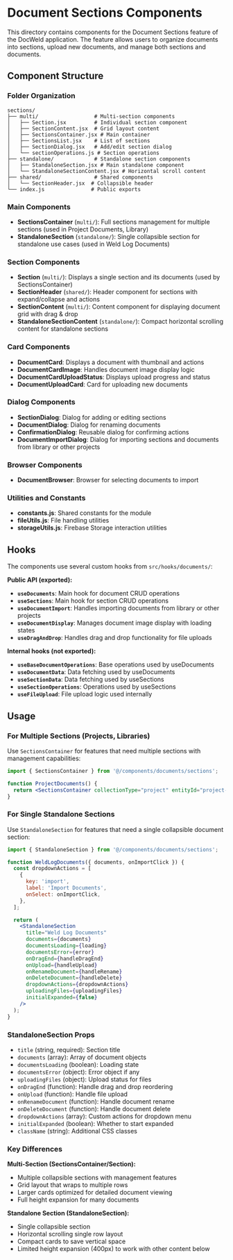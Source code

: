 # Document Sections Components

This directory contains components for the Document Sections feature of the DocWeld application. The feature allows users to organize documents into sections, upload new documents, and manage both sections and documents.

## Component Structure

### Folder Organization

```
sections/
├── multi/                  # Multi-section components
│   ├── Section.jsx         # Individual section component
│   ├── SectionContent.jsx  # Grid layout content
│   ├── SectionsContainer.jsx # Main container
│   ├── SectionsList.jsx    # List of sections
│   ├── SectionDialog.jsx   # Add/edit section dialog
│   └── sectionOperations.js # Section operations
├── standalone/             # Standalone section components
│   ├── StandaloneSection.jsx # Main standalone component
│   └── StandaloneSectionContent.jsx # Horizontal scroll content
├── shared/                 # Shared components
│   └── SectionHeader.jsx  # Collapsible header
└── index.js               # Public exports
```

### Main Components

- **SectionsContainer** (`multi/`): Full sections management for multiple sections (used in Project Documents, Library)
- **StandaloneSection** (`standalone/`): Single collapsible section for standalone use cases (used in Weld Log Documents)

### Section Components

- **Section** (`multi/`): Displays a single section and its documents (used by SectionsContainer)
- **SectionHeader** (`shared/`): Header component for sections with expand/collapse and actions
- **SectionContent** (`multi/`): Content component for displaying document grid with drag & drop
- **StandaloneSectionContent** (`standalone/`): Compact horizontal scrolling content for standalone sections

### Card Components

- **DocumentCard**: Displays a document with thumbnail and actions
- **DocumentCardImage**: Handles document image display logic
- **DocumentCardUploadStatus**: Displays upload progress and status
- **DocumentUploadCard**: Card for uploading new documents

### Dialog Components

- **SectionDialog**: Dialog for adding or editing sections
- **DocumentDialog**: Dialog for renaming documents
- **ConfirmationDialog**: Reusable dialog for confirming actions
- **DocumentImportDialog**: Dialog for importing sections and documents from library or other projects

### Browser Components

- **DocumentBrowser**: Browser for selecting documents to import

### Utilities and Constants

- **constants.js**: Shared constants for the module
- **fileUtils.js**: File handling utilities
- **storageUtils.js**: Firebase Storage interaction utilities

## Hooks

The components use several custom hooks from `src/hooks/documents/`:

**Public API (exported):**

- **`useDocuments`**: Main hook for document CRUD operations
- **`useSections`**: Main hook for section CRUD operations
- **`useDocumentImport`**: Handles importing documents from library or other projects
- **`useDocumentDisplay`**: Manages document image display with loading states
- **`useDragAndDrop`**: Handles drag and drop functionality for file uploads

**Internal hooks (not exported):**

- **`useBaseDocumentOperations`**: Base operations used by useDocuments
- **`useDocumentData`**: Data fetching used by useDocuments
- **`useSectionData`**: Data fetching used by useSections
- **`useSectionOperations`**: Operations used by useSections
- **`useFileUpload`**: File upload logic used internally

## Usage

### For Multiple Sections (Projects, Libraries)

Use `SectionsContainer` for features that need multiple sections with management capabilities:

```jsx
import { SectionsContainer } from '@/components/documents/sections';

function ProjectDocuments() {
  return <SectionsContainer collectionType="project" entityId="project-123" />;
}
```

### For Single Standalone Sections

Use `StandaloneSection` for features that need a single collapsible document section:

```jsx
import { StandaloneSection } from '@/components/documents/sections';

function WeldLogDocuments({ documents, onImportClick }) {
  const dropdownActions = [
    {
      key: 'import',
      label: 'Import Documents',
      onSelect: onImportClick,
    },
  ];

  return (
    <StandaloneSection
      title="Weld Log Documents"
      documents={documents}
      documentsLoading={loading}
      documentsError={error}
      onDragEnd={handleDragEnd}
      onUpload={handleUpload}
      onRenameDocument={handleRename}
      onDeleteDocument={handleDelete}
      dropdownActions={dropdownActions}
      uploadingFiles={uploadingFiles}
      initialExpanded={false}
    />
  );
}
```

### StandaloneSection Props

- `title` (string, required): Section title
- `documents` (array): Array of document objects
- `documentsLoading` (boolean): Loading state
- `documentsError` (object): Error object if any
- `uploadingFiles` (object): Upload status for files
- `onDragEnd` (function): Handle drag and drop reordering
- `onUpload` (function): Handle file upload
- `onRenameDocument` (function): Handle document rename
- `onDeleteDocument` (function): Handle document delete
- `dropdownActions` (array): Custom actions for dropdown menu
- `initialExpanded` (boolean): Whether to start expanded
- `className` (string): Additional CSS classes

### Key Differences

**Multi-Section (SectionsContainer/Section):**

- Multiple collapsible sections with management features
- Grid layout that wraps to multiple rows
- Larger cards optimized for detailed document viewing
- Full height expansion for many documents

**Standalone Section (StandaloneSection):**

- Single collapsible section
- Horizontal scrolling single row layout
- Compact cards to save vertical space
- Limited height expansion (400px) to work with other content below
